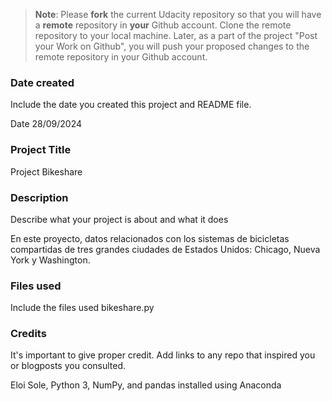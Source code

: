 >**Note**: Please **fork** the current Udacity repository so that you will have a **remote** repository in **your** Github account. Clone the remote repository to your local machine. Later, as a part of the project "Post your Work on Github", you will push your proposed changes to the remote repository in your Github account.

### Date created
Include the date you created this project and README file.

Date 28/09/2024

### Project Title
Project Bikeshare

### Description
Describe what your project is about and what it does

En este proyecto,  datos relacionados con los sistemas de bicicletas compartidas de tres grandes ciudades de Estados Unidos: Chicago, Nueva York y Washington. 

### Files used
Include the files used
bikeshare.py


### Credits
It's important to give proper credit. Add links to any repo that inspired you or blogposts you consulted.

Eloi Sole, Python 3, NumPy, and pandas installed using Anaconda

